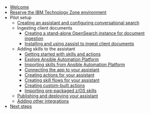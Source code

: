 * [Welcome](index.md)
* [Reserve the IBM Technology Zone environment](TechZoneEnvironment.md)
* Pilot setup
    * [Creating an assistant and configuring conversational search](Setup/creatingAssistant-configuringConvoSearch.md)
    * Ingesting client documents
        * [Creating a stand-alone OpenSearch instance for document ingestion](Setup/documentIngestion.md)
        * [Installing and using zassist to ingest client documents](Setup/zassist.md)
    * Adding skills to the assistant
        * [Getting started with skills and actions](Setup/gettingStartedSkills.md)
        * [Explore Ansible Automation Platform](Setup/exploreAAP.md)
        * [Importing skills from Ansible Automation Platform](Setup/importSkills.md)
        * [Connecting the app to your assistant](Setup/connectingApp.md)
        * [Creating actions for your assistant](Setup/creatingActions.md)
        * [Creating skill flows for your assistant](Setup/creatingFlows.md)
        * [Creating custom-built actions](Setup/creatingCustomActions.md)
        * [Importing pre-packaged z/OS skills](Setup/importingzOSskills.md)
    * [Publishing and deploying your assistant](Setup/publishDeploy.md)
    * [Adding other integrations](Setup/otherIntegrations.md)
* [Next steps](NextSteps.md)
